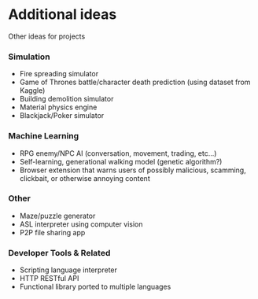 # Additional ideas
Other ideas for projects

### Simulation
  - Fire spreading simulator
  - Game of Thrones battle/character death prediction (using dataset from Kaggle)
  - Building demolition simulator
  - Material physics engine
  - Blackjack/Poker simulator

### Machine Learning
  - RPG enemy/NPC AI (conversation, movement, trading, etc...)
  - Self-learning, generational walking model (genetic algorithm?)
  - Browser extension that warns users of possibly malicious, scamming, clickbait, or otherwise annoying content

### Other
  - Maze/puzzle generator
  - ASL interpreter using computer vision
  - P2P file sharing app

### Developer Tools & Related
  - Scripting language interpreter
  - HTTP RESTful API
  - Functional library ported to multiple languages
